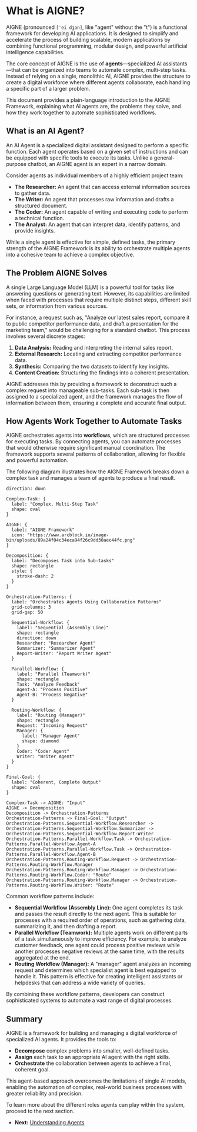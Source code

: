 # What is AIGNE?

AIGNE (pronounced `[ˈei dʒən]`, like "agent" without the "t") is a functional framework for developing AI applications. It is designed to simplify and accelerate the process of building scalable, modern applications by combining functional programming, modular design, and powerful artificial intelligence capabilities.

The core concept of AIGNE is the use of **agents**—specialized AI assistants—that can be organized into teams to automate complex, multi-step tasks. Instead of relying on a single, monolithic AI, AIGNE provides the structure to create a digital workforce where different agents collaborate, each handling a specific part of a larger problem.

This document provides a plain-language introduction to the AIGNE Framework, explaining what AI agents are, the problems they solve, and how they work together to automate sophisticated workflows.

## What is an AI Agent?

An AI Agent is a specialized digital assistant designed to perform a specific function. Each agent operates based on a given set of instructions and can be equipped with specific tools to execute its tasks. Unlike a general-purpose chatbot, an AIGNE agent is an expert in a narrow domain.

Consider agents as individual members of a highly efficient project team:

*   **The Researcher:** An agent that can access external information sources to gather data.
*   **The Writer:** An agent that processes raw information and drafts a structured document.
*   **The Coder:** An agent capable of writing and executing code to perform a technical function.
*   **The Analyst:** An agent that can interpret data, identify patterns, and provide insights.

While a single agent is effective for simple, defined tasks, the primary strength of the AIGNE Framework is its ability to orchestrate multiple agents into a cohesive team to achieve a complex objective.

## The Problem AIGNE Solves

A single Large Language Model (LLM) is a powerful tool for tasks like answering questions or generating text. However, its capabilities are limited when faced with processes that require multiple distinct steps, different skill sets, or information from various sources.

For instance, a request such as, "Analyze our latest sales report, compare it to public competitor performance data, and draft a presentation for the marketing team," would be challenging for a standard chatbot. This process involves several discrete stages:

1.  **Data Analysis:** Reading and interpreting the internal sales report.
2.  **External Research:** Locating and extracting competitor performance data.
3.  **Synthesis:** Comparing the two datasets to identify key insights.
4.  **Content Creation:** Structuring the findings into a coherent presentation.

AIGNE addresses this by providing a framework to deconstruct such a complex request into manageable sub-tasks. Each sub-task is then assigned to a specialized agent, and the framework manages the flow of information between them, ensuring a complete and accurate final output.

## How Agents Work Together to Automate Tasks

AIGNE orchestrates agents into **workflows**, which are structured processes for executing tasks. By connecting agents, you can automate processes that would otherwise require significant manual coordination. The framework supports several patterns of collaboration, allowing for flexible and powerful automation.

The following diagram illustrates how the AIGNE Framework breaks down a complex task and manages a team of agents to produce a final result.

```d2
direction: down

Complex-Task: {
  label: "Complex, Multi-Step Task"
  shape: oval
}

AIGNE: {
  label: "AIGNE Framework"
  icon: "https://www.arcblock.io/image-bin/uploads/89a24f04c34eca94f26c9dd30aec44fc.png"
}

Decomposition: {
  label: "Decomposes Task into Sub-tasks"
  shape: rectangle
  style: {
    stroke-dash: 2
  }
}

Orchestration-Patterns: {
  label: "Orchestrates Agents Using Collaboration Patterns"
  grid-columns: 3
  grid-gap: 50

  Sequential-Workflow: {
    label: "Sequential (Assembly Line)"
    shape: rectangle
    direction: down
    Researcher: "Researcher Agent"
    Summarizer: "Summarizer Agent"
    Report-Writer: "Report Writer Agent"
  }

  Parallel-Workflow: {
    label: "Parallel (Teamwork)"
    shape: rectangle
    Task: "Analyze Feedback"
    Agent-A: "Process Positive"
    Agent-B: "Process Negative"
  }

  Routing-Workflow: {
    label: "Routing (Manager)"
    shape: rectangle
    Request: "Incoming Request"
    Manager: {
      label: "Manager Agent"
      shape: diamond
    }
    Coder: "Coder Agent"
    Writer: "Writer Agent"
  }
}

Final-Goal: {
  label: "Coherent, Complete Output"
  shape: oval
}

Complex-Task -> AIGNE: "Input"
AIGNE -> Decomposition
Decomposition -> Orchestration-Patterns
Orchestration-Patterns -> Final-Goal: "Output"
Orchestration-Patterns.Sequential-Workflow.Researcher -> Orchestration-Patterns.Sequential-Workflow.Summarizer -> Orchestration-Patterns.Sequential-Workflow.Report-Writer
Orchestration-Patterns.Parallel-Workflow.Task -> Orchestration-Patterns.Parallel-Workflow.Agent-A
Orchestration-Patterns.Parallel-Workflow.Task -> Orchestration-Patterns.Parallel-Workflow.Agent-B
Orchestration-Patterns.Routing-Workflow.Request -> Orchestration-Patterns.Routing-Workflow.Manager
Orchestration-Patterns.Routing-Workflow.Manager -> Orchestration-Patterns.Routing-Workflow.Coder: "Route"
Orchestration-Patterns.Routing-Workflow.Manager -> Orchestration-Patterns.Routing-Workflow.Writer: "Route"

```

Common workflow patterns include:

*   **Sequential Workflow (Assembly Line):** One agent completes its task and passes the result directly to the next agent. This is suitable for processes with a required order of operations, such as gathering data, summarizing it, and then drafting a report.
*   **Parallel Workflow (Teamwork):** Multiple agents work on different parts of a task simultaneously to improve efficiency. For example, to analyze customer feedback, one agent could process positive reviews while another processes negative reviews at the same time, with the results aggregated at the end.
*   **Routing Workflow (Manager):** A "manager" agent analyzes an incoming request and determines which specialist agent is best equipped to handle it. This pattern is effective for creating intelligent assistants or helpdesks that can address a wide variety of queries.

By combining these workflow patterns, developers can construct sophisticated systems to automate a vast range of digital processes.

## Summary

AIGNE is a framework for building and managing a digital workforce of specialized AI agents. It provides the tools to:

*   **Decompose** complex problems into smaller, well-defined tasks.
*   **Assign** each task to an appropriate AI agent with the right skills.
*   **Orchestrate** the collaboration between agents to achieve a final, coherent goal.

This agent-based approach overcomes the limitations of single AI models, enabling the automation of complex, real-world business processes with greater reliability and precision.

To learn more about the different roles agents can play within the system, proceed to the next section.

*   **Next:** [Understanding Agents](./user-guide-understanding-agents.md)